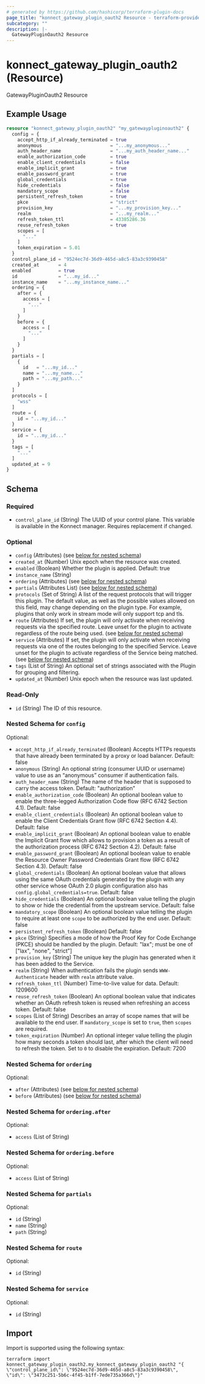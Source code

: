 ```yaml
---
# generated by https://github.com/hashicorp/terraform-plugin-docs
page_title: "konnect_gateway_plugin_oauth2 Resource - terraform-provider-konnect"
subcategory: ""
description: |-
  GatewayPluginOauth2 Resource
---
```


# konnect_gateway_plugin_oauth2 (Resource)

GatewayPluginOauth2 Resource

## Example Usage

```terraform
resource "konnect_gateway_plugin_oauth2" "my_gatewaypluginoauth2" {
  config = {
    accept_http_if_already_terminated = true
    anonymous                         = "...my_anonymous..."
    auth_header_name                  = "...my_auth_header_name..."
    enable_authorization_code         = true
    enable_client_credentials         = false
    enable_implicit_grant             = true
    enable_password_grant             = true
    global_credentials                = true
    hide_credentials                  = false
    mandatory_scope                   = false
    persistent_refresh_token          = true
    pkce                              = "strict"
    provision_key                     = "...my_provision_key..."
    realm                             = "...my_realm..."
    refresh_token_ttl                 = 43385286.36
    reuse_refresh_token               = true
    scopes = [
      "..."
    ]
    token_expiration = 5.01
  }
  control_plane_id = "9524ec7d-36d9-465d-a8c5-83a3c9390458"
  created_at       = 4
  enabled          = true
  id               = "...my_id..."
  instance_name    = "...my_instance_name..."
  ordering = {
    after = {
      access = [
        "..."
      ]
    }
    before = {
      access = [
        "..."
      ]
    }
  }
  partials = [
    {
      id   = "...my_id..."
      name = "...my_name..."
      path = "...my_path..."
    }
  ]
  protocols = [
    "wss"
  ]
  route = {
    id = "...my_id..."
  }
  service = {
    id = "...my_id..."
  }
  tags = [
    "..."
  ]
  updated_at = 9
}
```

<!-- schema generated by tfplugindocs -->
## Schema

### Required

- `control_plane_id` (String) The UUID of your control plane. This variable is available in the Konnect manager. Requires replacement if changed.

### Optional

- `config` (Attributes) (see [below for nested schema](#nestedatt--config))
- `created_at` (Number) Unix epoch when the resource was created.
- `enabled` (Boolean) Whether the plugin is applied. Default: true
- `instance_name` (String)
- `ordering` (Attributes) (see [below for nested schema](#nestedatt--ordering))
- `partials` (Attributes List) (see [below for nested schema](#nestedatt--partials))
- `protocols` (Set of String) A list of the request protocols that will trigger this plugin. The default value, as well as the possible values allowed on this field, may change depending on the plugin type. For example, plugins that only work in stream mode will only support tcp and tls.
- `route` (Attributes) If set, the plugin will only activate when receiving requests via the specified route. Leave unset for the plugin to activate regardless of the route being used. (see [below for nested schema](#nestedatt--route))
- `service` (Attributes) If set, the plugin will only activate when receiving requests via one of the routes belonging to the specified Service. Leave unset for the plugin to activate regardless of the Service being matched. (see [below for nested schema](#nestedatt--service))
- `tags` (List of String) An optional set of strings associated with the Plugin for grouping and filtering.
- `updated_at` (Number) Unix epoch when the resource was last updated.

### Read-Only

- `id` (String) The ID of this resource.

<a id="nestedatt--config"></a>
### Nested Schema for `config`

Optional:

- `accept_http_if_already_terminated` (Boolean) Accepts HTTPs requests that have already been terminated by a proxy or load balancer. Default: false
- `anonymous` (String) An optional string (consumer UUID or username) value to use as an “anonymous” consumer if authentication fails.
- `auth_header_name` (String) The name of the header that is supposed to carry the access token. Default: "authorization"
- `enable_authorization_code` (Boolean) An optional boolean value to enable the three-legged Authorization Code flow (RFC 6742 Section 4.1). Default: false
- `enable_client_credentials` (Boolean) An optional boolean value to enable the Client Credentials Grant flow (RFC 6742 Section 4.4). Default: false
- `enable_implicit_grant` (Boolean) An optional boolean value to enable the Implicit Grant flow which allows to provision a token as a result of the authorization process (RFC 6742 Section 4.2). Default: false
- `enable_password_grant` (Boolean) An optional boolean value to enable the Resource Owner Password Credentials Grant flow (RFC 6742 Section 4.3). Default: false
- `global_credentials` (Boolean) An optional boolean value that allows using the same OAuth credentials generated by the plugin with any other service whose OAuth 2.0 plugin configuration also has `config.global_credentials=true`. Default: false
- `hide_credentials` (Boolean) An optional boolean value telling the plugin to show or hide the credential from the upstream service. Default: false
- `mandatory_scope` (Boolean) An optional boolean value telling the plugin to require at least one `scope` to be authorized by the end user. Default: false
- `persistent_refresh_token` (Boolean) Default: false
- `pkce` (String) Specifies a mode of how the Proof Key for Code Exchange (PKCE) should be handled by the plugin. Default: "lax"; must be one of ["lax", "none", "strict"]
- `provision_key` (String) The unique key the plugin has generated when it has been added to the Service.
- `realm` (String) When authentication fails the plugin sends `WWW-Authenticate` header with `realm` attribute value.
- `refresh_token_ttl` (Number) Time-to-live value for data. Default: 1209600
- `reuse_refresh_token` (Boolean) An optional boolean value that indicates whether an OAuth refresh token is reused when refreshing an access token. Default: false
- `scopes` (List of String) Describes an array of scope names that will be available to the end user. If `mandatory_scope` is set to `true`, then `scopes` are required.
- `token_expiration` (Number) An optional integer value telling the plugin how many seconds a token should last, after which the client will need to refresh the token. Set to `0` to disable the expiration. Default: 7200


<a id="nestedatt--ordering"></a>
### Nested Schema for `ordering`

Optional:

- `after` (Attributes) (see [below for nested schema](#nestedatt--ordering--after))
- `before` (Attributes) (see [below for nested schema](#nestedatt--ordering--before))

<a id="nestedatt--ordering--after"></a>
### Nested Schema for `ordering.after`

Optional:

- `access` (List of String)


<a id="nestedatt--ordering--before"></a>
### Nested Schema for `ordering.before`

Optional:

- `access` (List of String)



<a id="nestedatt--partials"></a>
### Nested Schema for `partials`

Optional:

- `id` (String)
- `name` (String)
- `path` (String)


<a id="nestedatt--route"></a>
### Nested Schema for `route`

Optional:

- `id` (String)


<a id="nestedatt--service"></a>
### Nested Schema for `service`

Optional:

- `id` (String)

## Import

Import is supported using the following syntax:

```shell
terraform import konnect_gateway_plugin_oauth2.my_konnect_gateway_plugin_oauth2 "{ \"control_plane_id\": \"9524ec7d-36d9-465d-a8c5-83a3c9390458\",  \"id\": \"3473c251-5b6c-4f45-b1ff-7ede735a366d\"}"
```
